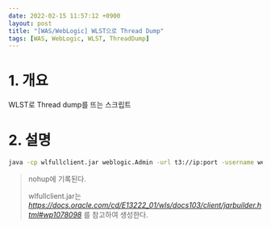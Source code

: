 ```yaml
---
date: 2022-02-15 11:57:12 +0900
layout: post
title: "[WAS/WebLogic] WLST으로 Thread Dump"
tags: [WAS, WebLogic, WLST, ThreadDump]
---
```



# 1. 개요

WLST로 Thread dump를 뜨는 스크립트

# 2. 설명

```bash
java -cp wlfullclient.jar weblogic.Admin -url t3://ip:port -username weblogic -password weblogic1 THREAD_DUMP
```

> nohup에 기록된다.
>
> wlfullclient.jar는 _https://docs.oracle.com/cd/E13222_01/wls/docs103/client/jarbuilder.html#wp1078098_ 를 참고하여 생성한다.
